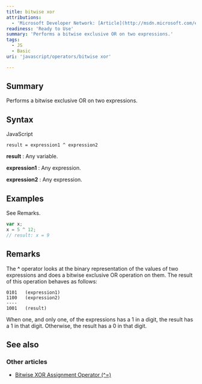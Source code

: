 ```yaml
---
title: bitwise xor
attributions:
  - 'Microsoft Developer Network: [Article](http://msdn.microsoft.com/en-us/library/ie/ece515h6(v=vs.94).aspx)'
readiness: 'Ready to Use'
summary: 'Performs a bitwise exclusive OR on two expressions.'
tags:
  - JS
  - Basic
uri: 'javascript/operators/bitwise xor'

---
```

## Summary

Performs a bitwise exclusive OR on two expressions.

## Syntax

<span class="language">JavaScript</span>

    result = expression1 ^ expression2

**result**
:   Any variable.

**expression1**
:   Any expression.

**expression2**
:   Any expression.

## Examples

See Remarks.

``` js
var x;
x = 5 ^ 12;
// result: x = 9
```

## Remarks

The **\^** operator looks at the binary representation of the values of two expressions and does a bitwise exclusive OR operation on them. The result of this operation behaves as follows:

    0101   (expression1)
    1100   (expression2)
    ----
    1001   (result)

When one, and only one, of the expressions has a 1 in a digit, the result has a 1 in that digit. Otherwise, the result has a 0 in that digit.

## See also

### Other articles

-   [Bitwise XOR Assignment Operator (\^=)](/javascript/operators/bitwise_xor_assignment)

